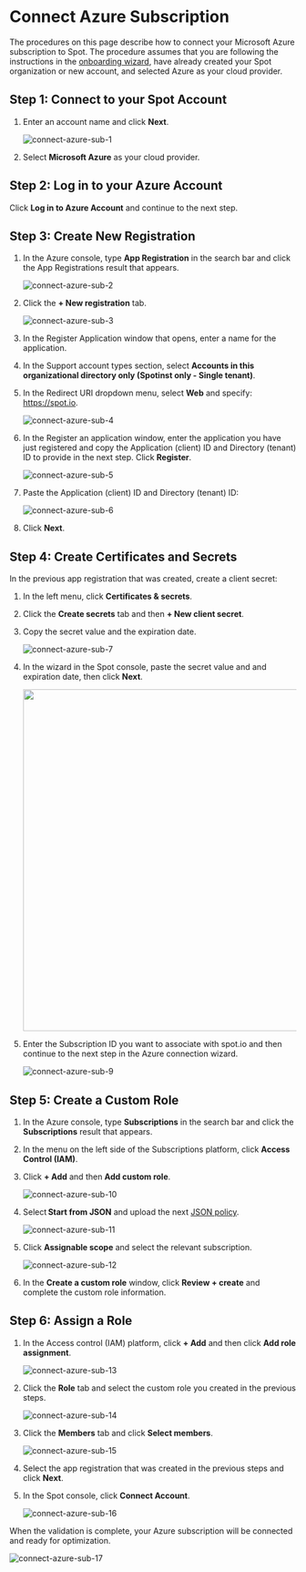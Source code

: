 # Connect Azure Subscription

The procedures on this page describe how to connect your Microsoft Azure subscription to Spot. The procedure assumes that you are following the instructions in the [onboarding wizard](connect-your-cloud-provider/first-account/?id=connect-azure), have already created your Spot organization or new account, and selected Azure as your cloud provider. 

## Step 1: Connect to your Spot Account  

1. Enter an account name and click **Next**. 
 
   ![connect-azure-sub-1](https://github.com/spotinst/help/assets/106514736/977a62e9-ed2a-4bc0-9da4-0a0794273a48)

2. Select **Microsoft Azure** as your cloud provider. 

## Step 2: Log in to your Azure Account 
 
Click **Log in to Azure Account** and continue to the next step. 

## Step 3: Create New Registration 
 
1. In the Azure console, type **App Registration** in the search bar and click the App Registrations result that appears.  

   ![connect-azure-sub-2](https://github.com/spotinst/help/assets/106514736/dadaf0c3-2539-4d5f-99a0-fabbc545102b)

2. Click the **+ New registration** tab.  
 
   ![connect-azure-sub-3](https://github.com/spotinst/help/assets/106514736/e1769ebf-888b-43ac-9e60-f1810ae343ba)

3. In the Register Application window that opens, enter a name for the application. 

4. In the Support account types section, select **Accounts in this organizational directory only (Spotinst only - Single tenant)**. 

5. In the Redirect URI dropdown menu, select **Web** and specify: https://spot.io. 
 
   ![connect-azure-sub-4](https://github.com/spotinst/help/assets/106514736/6e8198f9-cdd2-4cd4-8bee-c56bcb6241de)

6. In the Register an application window, enter the application you have just registered and copy the Application (client) ID and Directory (tenant) ID to provide in the next step. Click **Register**.

   ![connect-azure-sub-5](https://github.com/spotinst/help/assets/106514736/ec2b6c10-23b0-4bb4-8919-a2f1dce66ede)

7. Paste the Application (client) ID and Directory (tenant) ID: 

   ![connect-azure-sub-6](https://github.com/spotinst/help/assets/106514736/5fad3158-3d39-4f94-8985-883f9e4595cd)

8. Click **Next**. 

## Step 4: Create Certificates and Secrets 
 
In the previous app registration that was created, create a client secret:  

1. In the left menu, click **Certificates & secrets**. 
2. Click the **Create secrets** tab and then **+ New client secret**. 
3. Copy the secret value and the expiration date.
 
    ![connect-azure-sub-7](https://github.com/spotinst/help/assets/106514736/511bff26-1663-4b7d-82f2-31021dfb6e1e)

4. In the wizard in the Spot console, paste the secret value and and expiration date, then click **Next**. 

    <img width=600 src="https://github.com/user-attachments/assets/81ac2ce4-f982-4f49-b672-d07cc54de4ee">

5. Enter the Subscription ID you want to associate with spot.io and then continue to the next step in the Azure connection wizard. 
 
    ![connect-azure-sub-9](https://github.com/spotinst/help/assets/106514736/fb26789c-0d34-48fa-802c-6317509bda57)

## Step 5: Create a Custom Role 

1. In the Azure console, type **Subscriptions** in the search bar and click the **Subscriptions** result that appears. 
2. In the menu on the left side of the Subscriptions platform, click **Access Control (IAM)**.  
3. Click **+ Add** and then **Add custom role**.  

    ![connect-azure-sub-10](https://github.com/spotinst/help/assets/106514736/c63efd8e-9ab1-4e49-8970-86dbf680fca2) 
 
4. Select **Start from JSON** and upload the next [JSON policy](https://docs.spot.io/administration/api/spot-policy-in-azure?id=spot-policy-in-azure). 
 
   ![connect-azure-sub-11](https://github.com/spotinst/help/assets/106514736/e66c540c-4e9d-49b9-8209-5a9046c7faf6)

5. Click **Assignable scope** and select the relevant subscription. 

   ![connect-azure-sub-12](https://github.com/spotinst/help/assets/106514736/d99feaa4-2ad4-4cee-ae2d-e4bc82f97b6a) 

6. In the **Create a custom role** window, click **Review + create** and complete the custom role information. 

## Step 6: Assign a Role 

1. In the Access control (IAM) platform, click **+ Add** and then click **Add role assignment**. 
 
   ![connect-azure-sub-13](https://github.com/spotinst/help/assets/106514736/4ed79ac3-70e3-41bd-8587-a36a049552fd)

2. Click the **Role** tab and select the custom role you created in the previous steps. 
 
   ![connect-azure-sub-14](https://github.com/spotinst/help/assets/106514736/ada424da-c289-4ef7-b9bf-78e7d491bccf)

3. Click the **Members** tab and click **Select members**. 

   ![connect-azure-sub-15](https://github.com/spotinst/help/assets/106514736/ca963bc9-824a-42e6-b927-fe372597d65d)
 
4. Select the app registration that was created in the previous steps and click **Next**.  
5. In the Spot console, click **Connect Account**.  

   ![connect-azure-sub-16](https://github.com/spotinst/help/assets/106514736/9d8cf4f9-a9a4-4be8-844c-46843fb7a698)

When the validation is complete, your Azure subscription will be connected and ready for optimization. 
 
![connect-azure-sub-17](https://github.com/spotinst/help/assets/106514736/31fe6d4e-87f9-4d69-8916-95c7648bf00d)

